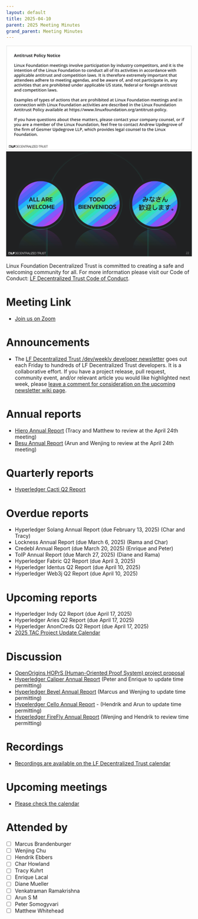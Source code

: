 ```yaml
---
layout: default
title: 2025-04-10
parent: 2025 Meeting Minutes
grand_parent: Meeting Minutes
---
```


![Antitrust Policy Notice](../images/antitrust-policy-notice.png "Antitrust Policy Notice")
![All are Welcome in the LF Decentralized Trust Community](../images/all-are-welcome.png "All are Welcome in the LF Decentralized Trust Community")

Linux Foundation Decentralized Trust is committed to creating a safe and welcoming community for all. For more information please visit our Code of Conduct: [LF Decentralized Trust Code of Conduct](../../governing-documents/code-of-conduct.md).

# Meeting Link
- [Join us on Zoom](https://zoom-lfx.platform.linuxfoundation.org/meeting/95530440160?password=6e6b9a15-a635-497e-a6ce-078e6b1d2b49)

# Announcements
- The [LF Decentralized Trust /dev/weekly developer newsletter](https://lf-hyperledger.atlassian.net/wiki/spaces/DR/pages/17170445/dev+weekly+Newsletter) goes out each Friday to hundreds of LF Decentralized Trust developers. It is a collaborative effort. If you have a project release, pull request, community event, and/or relevant article you would like highlighted next week, please [leave a comment for consideration on the upcoming newsletter wiki page](https://lf-hyperledger.atlassian.net/wiki/spaces/DR/pages/75268141/2025).

# Annual reports
- [Hiero Annual Report](https://github.com/LF-Decentralized-Trust/governance/pull/122) (Tracy and Matthew to review at the April 24th meeting)
- [Besu Annual Report](https://github.com/LF-Decentralized-Trust/governance/pull/129) (Arun and Wenjing to review at the April 24th meeting)

# Quarterly reports
- [Hyperledger Cacti Q2 Report](https://github.com/LF-Decentralized-Trust/governance/pull/132)

# Overdue reports
- Hyperledger Solang Annual Report (due February 13, 2025) (Char and Tracy)
- Lockness Annual Report (due March 6, 2025) (Rama and Char)
- Credebl Annual Report (due March 20, 2025) (Enrique and Peter)
- ToIP Annual Report (due March 27, 2025) (Diane and Rama)
- Hyperledger Fabric Q2 Report (due April 3, 2025)
- Hyperledger Identus Q2 Report (due April 10, 2025)
- Hyperledger Web3j Q2 Report (due April 10, 2025)

# Upcoming reports
- Hyperledger Indy Q2 Report (due April 17, 2025)
- Hyperledger Aries Q2 Report (due April 17, 2025)
- Hyperledger AnonCreds Q2 Report (due April 17, 2025)
- [2025 TAC Project Update Calendar](../../project-updates/2025/2025-schedule)

# Discussion
- [OpenOrigins HOPrS (Human-Oriented Proof System) project proposal](https://github.com/LF-Decentralized-Trust/project-proposals/pull/25)
- [Hyperledger Caliper Annual Report](https://github.com/LF-Decentralized-Trust/governance/pull/115) (Peter and Enrique to update time permitting)
- [Hyperledger Bevel Annual Report](https://github.com/LF-Decentralized-Trust/governance/pull/113) (Marcus and Wenjing to update time permitting)
- [Hypelerdger Cello Annual Report](https://github.com/LF-Decentralized-Trust/governance/pull/118) - (Hendrik and Arun to update time permitting)
- [Hyperledger FireFly Annual Report](https://github.com/LF-Decentralized-Trust/governance/pull/117) (Wenjing and Hendrik to review time permitting)

# Recordings
- [Recordings are available on the LF Decentralized Trust calendar](https://zoom-lfx.platform.linuxfoundation.org/meetings/lf-decentralized-trust)

# Upcoming meetings
- [Please check the calendar](https://zoom-lfx.platform.linuxfoundation.org/meetings/lf-decentralized-trust)

# Attended by

- [ ] Marcus Brandenburger
- [ ] Wenjing Chu
- [ ] Hendrik Ebbers
- [ ] Char Howland
- [ ] Tracy Kuhrt
- [ ] Enrique Lacal
- [ ] Diane Mueller
- [ ] Venkatraman Ramakrishna
- [ ] Arun S M
- [ ] Peter Somogyvari
- [ ] Matthew Whitehead
